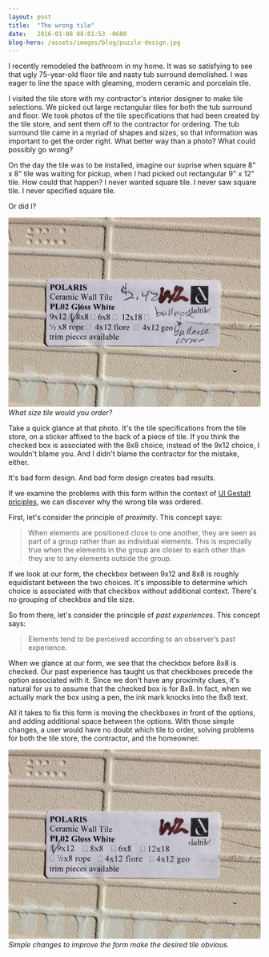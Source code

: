 ```yaml
---
layout: post
title:  "The wrong tile"
date:   2016-01-08 08:01:53 -0600
blog-hero: /assets/images/blog/puzzle-design.jpg
---
```


I recently remodeled the bathroom in my home. It was so satisfying to see that ugly 75-year-old floor tile and nasty tub surround demolished. I was eager to line the space with gleaming, modern ceramic and porcelain tile.

I visited the tile store with my contractor's interior designer to make tile selections. We picked out large rectangular tiles for both the tub surround and floor. We took photos of the tile specifications that had been created by the tile store, and sent them off to the contractor for ordering. The tub surround tile came in a myriad of shapes and sizes, so that information was important to get the order right. What better way than a photo? What could possibly go wrong?

On the day the tile was to be installed, imagine our suprise when square 8" x 8" tile was waiting for pickup, when I had picked out rectangular 9" x 12" tile. How could that happen? I never wanted square tile. I never saw square tile. I never specified square tile.

Or did I?

![Tile order form](/assets/images/blog/content/wrong-tile-checkbox.jpg)
*What size tile would you order?*

Take a quick glance at that  photo. It's the tile specifications from the tile store, on a sticker affixed to the back of a piece of tile. If you think the checked box is associated with the 8x8 choice, instead of the 9x12 choice, I wouldn't blame you. And I didn't blame the contractor for the mistake, either.

It's bad form design. And bad form design creates bad results.

If we examine the problems with this form within the context of [UI Gestalt priciples](https://www.smashingmagazine.com/2014/03/design-principles-visual-perception-and-the-principles-of-gestalt/ "Design Principles: Visual Perception And The Principles Of Gestalt"), we can discover why the wrong tile was ordered.

First, let's consider the principle of *proximity*. This concept says:

 > When elements are positioned close to one another, they are seen as part of a group rather than as individual elements. This is especially true when the elements in the group are closer to each other than they are to any elements outside the group.

If we look at our form, the checkbox between 9x12 and 8x8 is roughly equidistant between the two choices. It's impossible to determine which choice is associated with that checkbox without additional context. There's no grouping of checkbox and tile size.

So from there, let's consider the principle of *past experiences*. This concept says:

> Elements tend to be perceived according to an observer’s past experience.

When we glance at our form, we see that the checkbox before 8x8 is checked. Our past experience has taught us that checkboxes precede the option associated with it. Since we don't have any proximity clues, it's natural for us to assume that the checked box is for 8x8. In fact, when we actually mark the box using a pen, the ink mark knocks into the 8x8 text.

All it takes to fix this form is moving the checkboxes in front of the options, and adding additional space between the options. With those simple changes, a user would have no doubt which tile to order, solving problems for both the tile store, the contractor, and the homeowner.

![Tile order form](/assets/images/blog/content/better-tile-checkbox.jpg)
*Simple changes to improve the form make the desired tile obvious.*




